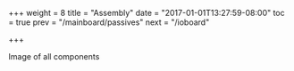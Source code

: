 +++
weight = 8
title = "Assembly"
date = "2017-01-01T13:27:59-08:00"
toc = true
prev = "/mainboard/passives"
next = "/ioboard"

+++

Image of all components
